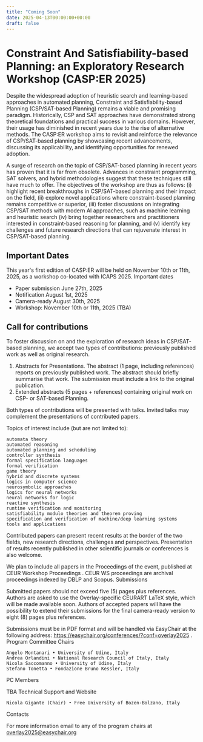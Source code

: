 ```yaml
---
title: "Coming Soon"
date: 2025-04-13T00:00:00+00:00
draft: false
---
```



# Constraint And Satisfiability-based Planning: an Exploratory Research Workshop (CASP:ER 2025)

Despite the widespread adoption of heuristic search and learning-based approaches in automated planning, Constraint and Satisfiability-based Planning (CSP/SAT-based Planning) remains a viable and promising paradigm. Historically, CSP and SAT approaches have demonstrated strong theoretical foundations and practical success in various domains. However, their usage has diminished in recent years due to the rise of alternative methods. The CASP:ER workshop aims to revisit and reinforce the relevance of CSP/SAT-based planning by showcasing recent advancements, discussing its applicability, and identifying opportunities for renewed adoption.

A surge of research on the topic of CSP/SAT-based planning in recent years has proven that it is far from obsolete. Advances in constraint programming, SAT solvers, and hybrid methodologies suggest that these techniques still have much to offer.
The objectives of the workshop are thus as follows: (i) highlight recent breakthroughs in CSP/SAT-based planning and their impact on the field, (ii) explore novel applications where constraint-based planning remains competitive or superior, (iii) foster discussions on integrating CSP/SAT methods with modern AI approaches, such as machine learning and heuristic search (iv) bring together researchers and practitioners interested in constraint-based reasoning for planning, and (v) identify key challenges and future research directions that can rejuvenate interest in CSP/SAT-based planning.



## Important Dates
This year's first edition of CASP:ER will be held on November 10th or 11th, 2025, as a workshop co-located with ICAPS 2025.
Important dates
 - Paper submission June 27th, 2025
 - Notification    	August 1st, 2025
 - Camera-ready    	August 30th, 2025
 - Workshop: November 10th or 11th, 2025 (TBA)

## Call for contributions

To foster discussion on and the exploration of research ideas in CSP/SAT-based planning, we accept two types of contributions: previously published work as well as original research.

1. Abstracts for Presentations. The abstract (1 page, including references) reports on previously published work. The abstract should briefly summarise that work. The submission must include a link to the original publication.
2. Extended abstracts  (5 pages + references) containing original work on CSP- or SAT-based Planning.

Both types of contributions will be presented with talks. Invited talks may complement the presentations of contributed papers.

Topics of interest include (but are not limited to):

    automata theory
    automated reasoning
    automated planning and scheduling
    controller synthesis
    formal specification languages
    formal verification
    game theory
    hybrid and discrete systems
    logics in computer science
    neurosymbolic approaches
    logics for neural networks
    neural networks for logic
    reactive synthesis
    runtime verification and monitoring
    satisfiability modulo theories and theorem proving
    specification and verification of machine/deep learning systems
    tools and applications

Contributed papers can present recent results at the border of the two fields, new research directions, challenges and perspectives. Presentation of results recently published in other scientific journals or conferences is also welcome.

We plan to include all papers in the Proceedings of the event, published at CEUR Workshop Proceedings . CEUR WS proceedings are archival proceedings indexed by DBLP and Scopus.
Submissions

Submitted papers should not exceed five (5) pages plus references. Authors are asked to use the Overlay-specific CEURART LaTeX style, which will be made available soon. Authors of accepted papers will have the possibility to extend their submissions for the final camera-ready version to eight (8) pages plus references.

Submissions must be in PDF format and will be handled via EasyChair at the following address: https://easychair.org/conferences/?conf=overlay2025 .
Program Committee
Chairs

    Angelo Montanari • University of Udine, Italy
    Andrea Orlandini • National Research Council of Italy, Italy
    Nicola Saccomanno • University of Udine, Italy
    Stefano Tonetta • Fondazione Bruno Kessler, Italy

PC Members

TBA
Technical Support and Website

    Nicola Gigante (Chair) • Free University of Bozen-Bolzano, Italy

Contacts

For more information email to any of the program chairs at overlay2025@easychair.org
